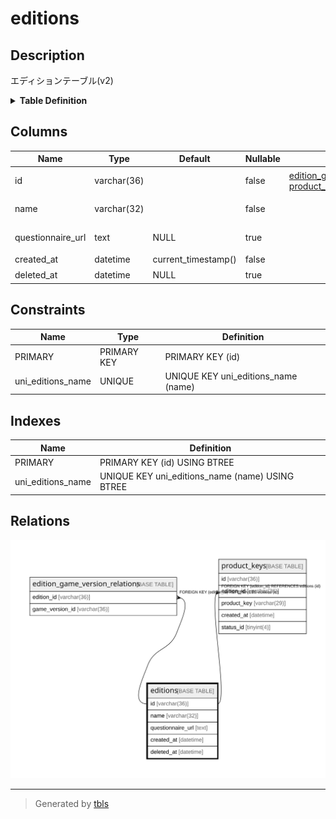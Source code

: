 # editions

## Description

エディションテーブル(v2)

<details>
<summary><strong>Table Definition</strong></summary>

```sql
CREATE TABLE `editions` (
  `id` varchar(36) NOT NULL,
  `name` varchar(32) NOT NULL,
  `questionnaire_url` text DEFAULT NULL,
  `created_at` datetime NOT NULL DEFAULT current_timestamp(),
  `deleted_at` datetime DEFAULT NULL,
  PRIMARY KEY (`id`),
  UNIQUE KEY `uni_editions_name` (`name`)
) ENGINE=InnoDB DEFAULT CHARSET=utf8mb4
```

</details>

## Columns

| Name | Type | Default | Nullable | Children | Parents | Comment |
| ---- | ---- | ------- | -------- | -------- | ------- | ------- |
| id | varchar(36) |  | false | [edition_game_version_relations](edition_game_version_relations.md) [product_keys](product_keys.md) |  | エディションUUID |
| name | varchar(32) |  | false |  |  | エディション名 |
| questionnaire_url | text | NULL | true |  |  | アンケートURL |
| created_at | datetime | current_timestamp() | false |  |  | 作成日時 |
| deleted_at | datetime | NULL | true |  |  | 削除日時 |

## Constraints

| Name | Type | Definition |
| ---- | ---- | ---------- |
| PRIMARY | PRIMARY KEY | PRIMARY KEY (id) |
| uni_editions_name | UNIQUE | UNIQUE KEY uni_editions_name (name) |

## Indexes

| Name | Definition |
| ---- | ---------- |
| PRIMARY | PRIMARY KEY (id) USING BTREE |
| uni_editions_name | UNIQUE KEY uni_editions_name (name) USING BTREE |

## Relations

![er](editions.svg)

---

> Generated by [tbls](https://github.com/k1LoW/tbls)
